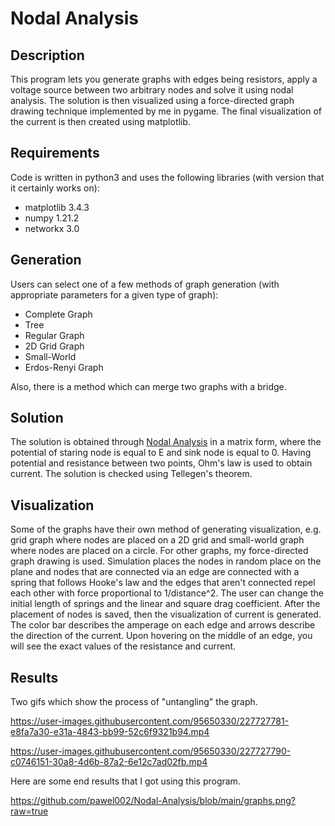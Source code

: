 # Nodal Analysis

## Description

This program lets you generate graphs with edges being resistors, apply a voltage source between two arbitrary nodes and solve it using nodal analysis. The solution is then visualized using a force-directed graph drawing technique implemented by me in pygame. The final visualization of the current is then created using matplotlib.

## Requirements
Code is written in python3 and uses the following libraries (with version that it certainly works on):

- matplotlib 3.4.3
- numpy 1.21.2
- networkx 3.0

## Generation

Users can select one of a few methods of graph generation (with appropriate parameters for a given type of graph):

- Complete Graph
- Tree
- Regular Graph
- 2D Grid Graph
- Small-World
- Erdos-Renyi Graph

Also, there is a method which can merge two graphs with a bridge.

## Solution

The solution is obtained through [Nodal Analysis](https://en.wikipedia.org/wiki/Nodal_analysis) in a matrix form, where the potential of staring node is equal to E and sink node is equal to 0. Having potential and resistance between two points, Ohm's law is used to obtain current. The solution is checked using Tellegen's theorem.

## Visualization

Some of the graphs have their own method of generating visualization, e.g. grid graph where nodes are placed on a 2D grid and small-world graph where nodes are placed on a circle. For other graphs, my force-directed graph drawing is used. Simulation places the nodes in random place on the plane and nodes that are connected via an edge are connected with a spring that follows Hooke's law and the edges that aren't connected repel each other with force proportional to 1/distance^2. The user can change the initial length of springs and the linear and square drag coefficient. After the placement of nodes is saved, then the visualization of current is generated. The color bar describes the amperage on each edge and arrows describe the direction of the current. Upon hovering on the middle of an edge, you will see the exact values of the resistance and current.

## Results

Two gifs which show the process of "untangling" the graph.


https://user-images.githubusercontent.com/95650330/227727781-e8fa7a30-e31a-4843-bb99-52c6f9321b94.mp4


https://user-images.githubusercontent.com/95650330/227727790-c0746151-30a8-4d6b-87a2-6e12c7ad02fb.mp4

Here are some end results that I got using this program.

https://github.com/pawel002/Nodal-Analysis/blob/main/graphs.png?raw=true




